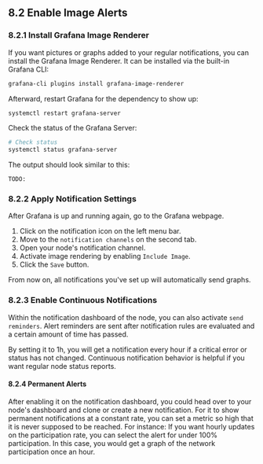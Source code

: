 ## 8.2 Enable Image Alerts

### 8.2.1 Install Grafana Image Renderer

If you want pictures or graphs added to your regular notifications, you can install the Grafana Image Renderer. It can be installed via the built-in Grafana CLI:

```sh
grafana-cli plugins install grafana-image-renderer
```

Afterward, restart Grafana for the dependency to show up:

```sh
systemctl restart grafana-server
```

Check the status of the Grafana Server:

```sh
# Check status
systemctl status grafana-server
```

The output should look similar to this:

```text
TODO:
```

### 8.2.2 Apply Notification Settings

After Grafana is up and running again, go to the Grafana webpage.

1. Click on the notification icon on the left menu bar.
2. Move to the `notification channels` on the second tab.
3. Open your node's notification channel.
4. Activate image rendering by enabling `Include Image`.
5. Click the `Save` button.

From now on, all notifications you've set up will automatically send graphs.

### 8.2.3 Enable Continuous Notifications

Within the notification dashboard of the node, you can also activate `send reminders`. Alert reminders are sent after notification rules are evaluated and a certain amount of time has passed.

By setting it to 1h, you will get a notification every hour if a critical error or status has not changed. Continuous notification behavior is helpful if you want regular node status reports.

#### 8.2.4 Permanent Alerts

After enabling it on the notification dashboard, you could head over to your node's dashboard and clone or create a new notification. For it to show permanent notifications at a constant rate, you can set a metric so high that it is never supposed to be reached. For instance: If you want hourly updates on the participation rate, you can select the alert for under 100% participation. In this case, you would get a graph of the network participation once an hour.
